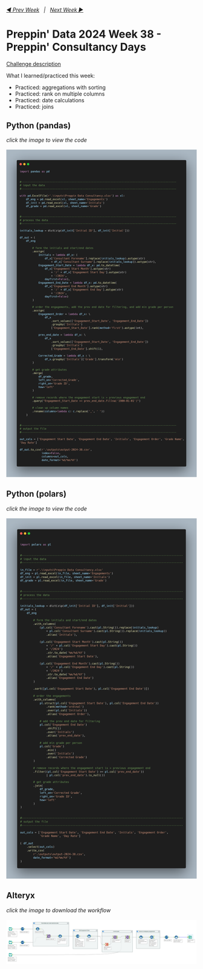 <h6><a href="..\preppin-data-2024-37\README.md">◀  Prev Week</a>&nbsp;&nbsp;&nbsp;|&nbsp;&nbsp;&nbsp;<a href="..\preppin-data-2024-39\README.md">Next Week  ▶</a></h6>

# Preppin' Data 2024 Week 38 - Preppin' Consultancy Days

[Challenge description](https://preppindata.blogspot.com/2024/09/2024-week-38-preppin-consultancy-days.html)

What I learned/practiced this week:
* Practiced: aggregations with sorting
* Practiced: rank on multiple columns
* Practiced: date calculations
* Practiced: joins

## Python (pandas)
<i>click the image to view the code</i><br>
<br>
<a href="preppin-data-2024-38.py">
<img src="img-python-code-2024-38.png?raw=true" alt="Python code">
</a>

## Python (polars)
<i>click the image to view the code</i><br>
<br>
<a href="preppin-data-2024-38-polars.py">
<img src="img-python-code-2024-38-polars.png?raw=true" alt="Python code">
</a>

## Alteryx
<i>click the image to download the workflow</i><br>
<br>
<a href="preppin-data-2024-38.yxzp">
<img src="img-alteryx-2024-38.png?raw=true" alt="Alteryx workflow">
</a>